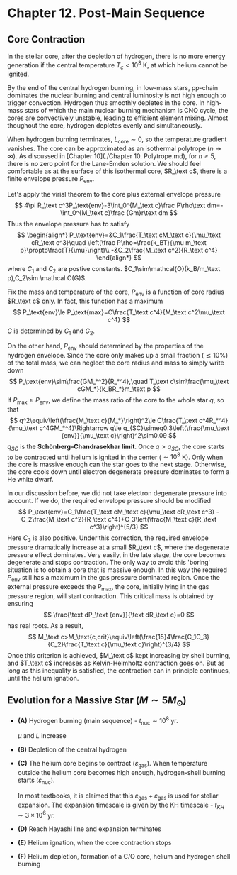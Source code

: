 # Chapter 12. Post-Main Sequence

## Core Contraction

In the stellar core, after the depletion of hydrogen, there is no more energy generation if the central temperature $T_c<10^8$ K, at which helium cannot be ignited.

By the end of the central hydrogen burning, in low-mass stars, pp-chain dominates the nuclear burning and central luminosity is not high enough to trigger convection. Hydrogen thus smoothly depletes in the core. In high-mass stars of which the main nuclear burning mechanism is CNO cycle, the cores are convectively unstable, leading to efficient element mixing. Almost thoughout the core, hydrogen depletes evenly and simultaneously.

When hydrogen burning terminates, $L_\text{core}\sim0$, so the temperature gradient vanishes. The core can be approximated as an isothermal polytrope ($n\to\infty$). As discussed in [Chapter 10](./Chapter 10. Polytrope.md), for $n\ge5$, there is no zero point for the Lane-Emden solution. We should feel comfortable as at the surface of this isothermal core, $R_\text c$, there is a finite envelope pressure $P_\text {env}$.

Let's apply the virial theorem to the core plus external envelope pressure
$$
4\pi R_\text c^3P_\text{env}-3\int_0^{M_\text c}\frac P\rho\text dm=-\int_0^{M_\text c}\frac {Gm}r\text dm
$$
Thus the envelope pressure has to satisfy
$$
\begin{align*}
P_\text{env}=&C_1\frac{T_\text cM_\text c}{\mu_\text cR_\text c^3}\quad \left(\frac P\rho=\frac{k_BT}{\mu m_\text p}\propto\frac{T}{\mu}\right)\\
-&C_2\frac{M_\text c^2}{R_\text c^4}
\end{align*}
$$
where $C_1$ and $C_2$ are postive constants. $C_1\sim\mathcal{O}(k_B/m_\text p),C_2\sim \mathcal O(G)$.

Fix the mass and temperature of the core, $P_\text{env}$ is a function of core radius $R_\text c$ only. In fact, this function has a maximum
$$
P_\text{env}\le P_\text{max}=C\frac{T_\text c^4}{M_\text c^2\mu_\text c^4}
$$
$C$ is determined by $C_1$ and $C_2$.

On the other hand, $P_\text{env}$ should determined by the properties of the hydrogen envelope. Since the core only makes up a small fraction ($\lesssim 10\%$) of the total mass, we can neglect the core radius and mass to simply write down
$$
P_\text{env}\sim\frac{GM_*^2}{R_*^4},\quad T_\text c\sim\frac{\mu_\text cGM_*}{k_BR_*}m_\text p
$$
 If $P_\text{max}\ge P_\text{env}$, we define the mass ratio of the core to the whole star $q$, so that
$$
q^2\equiv\left(\frac{M_\text c}{M_*}\right)^2\le C\frac{T_\text c^4R_*^4}{\mu_\text c^4GM_*^4}\Rightarrow q\le q_{SC}\simeq0.3\left(\frac{\mu_\text {env}}{\mu_\text c}\right)^2\sim0.09
$$
$q_{SC}$ is the **Schönberg–Chandrasekhar limit**. Once $q>q_{SC}$, the core starts to be contracted until helium is ignited in the center ($\sim 10^8$ K). Only when the core is massive enough can the star goes to the next stage. Otherwise, the core cools down until electron degenerate pressure dominates to form a He white dwarf.

In our discussion before, we did not take electron degenerate pressure into account. If we do, the required envelope pressure should be modified
$$
P_\text{env}=C_1\frac{T_\text cM_\text c}{\mu_\text cR_\text c^3}
-C_2\frac{M_\text c^2}{R_\text c^4}+C_3\left(\frac{M_\text c}{R_\text c^3}\right)^{5/3}
$$
Here $C_3$ is also positive. Under this correction, the required envelope pressure dramatically increase at a small $R_\text c$, where the degenerate pressure effect dominates. Very easily, in the late stage, the core becomes degenerate and stops contraction. The only way to avoid this 'boring' situation is to obtain a core that is massive enough. In this way the required $P_\text{env}$ still has a maximum in the gas pressure dominated region. Once the external pressure exceeds the $P_\text{max}$, the core, initially lying in the gas pressure region, will start contraction. This critical mass is obtained by ensuring 
$$
\frac{\text dP_\text {env}}{\text dR_\text c}=0
$$
has real roots. As a result,
$$
M_\text c>M_\text{c,crit}\equiv\left(\frac{15}4\frac{C_1C_3}{C_2}\frac{T_\text c}{\mu_\text c}\right)^{3/4}
$$
Once this criterion is achieved, $M_\text c$ kept increasing by shell burning, and $T_\text c$ increases as Kelvin-Helmholtz contraction goes on. But as long as this inequality is satisfied, the contraction can in principle continues, until the helium ignation.



## Evolution for a Massive Star ($M\sim5M_\odot$)

- **(A)** Hydrogen burning (main sequence) - $t_\text{nuc}\sim10^8$ yr.

  $\mu$ and $L$ increase

- **(B)** Depletion of the central hydrogen

- **(C)** The helium core begins to contract $(\varepsilon_\text{gas})$. When temperature outside the helium core becomes high enough, hydrogen-shell burning starts $(\varepsilon_\text{nuc})$.

  In most textbooks, it is claimed that this  $\varepsilon_\text{gas}+ \varepsilon_\text{gas}$ is used for stellar expansion. The expansion timescale is given by the KH timescale - $t_{KH}\sim3\times10^6$ yr.

- **(D)** Reach Hayashi line and expansion terminates

- **(E)** Helium ignation, when the core contraction stops

- **(F)** Helium depletion, formation of a C/O core, helium and hydrogen shell burning